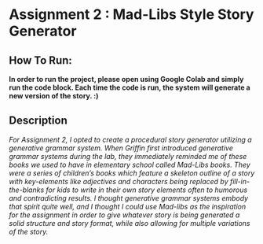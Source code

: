 # Assignment 2 : Mad-Libs Style Story Generator

## How To Run:
**In order to run the project, please open using Google Colab and simply run the code block. Each time the code is run, the system will generate a new version of the story. :)**

## Description
_For Assignment 2, I opted to create a procedural story generator utilizing a generative grammar system. When Griffin first introduced generative grammar systems during the lab, they immediately reminded me of these books we used to have in elementary school called Mad-Libs books. They were a series of children’s books which feature a skeleton outline of a story with key-elements like adjectives and characters being replaced by fill-in-the-blanks for kids to write in their own story elements often to humorous and contradicting results. I thought generative grammar systems embody that spirit quite well, and I thought I could use Mad-libs as the inspiration for the assignment in order to give whatever story is being generated a solid structure and story format, while also allowing for multiple variations of the story._
